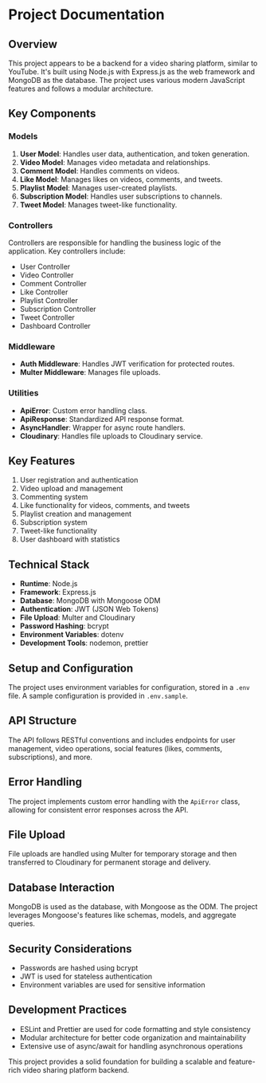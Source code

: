 
# Project Documentation

## Overview

This project appears to be a backend for a video sharing platform, similar to YouTube. It's built using Node.js with Express.js as the web framework and MongoDB as the database. The project uses various modern JavaScript features and follows a modular architecture.

## Key Components

### Models

1. **User Model**: Handles user data, authentication, and token generation.
2. **Video Model**: Manages video metadata and relationships.
3. **Comment Model**: Handles comments on videos.
4. **Like Model**: Manages likes on videos, comments, and tweets.
5. **Playlist Model**: Manages user-created playlists.
6. **Subscription Model**: Handles user subscriptions to channels.
7. **Tweet Model**: Manages tweet-like functionality.

### Controllers

Controllers are responsible for handling the business logic of the application. Key controllers include:

- User Controller
- Video Controller
- Comment Controller
- Like Controller
- Playlist Controller
- Subscription Controller
- Tweet Controller
- Dashboard Controller

### Middleware

- **Auth Middleware**: Handles JWT verification for protected routes.
- **Multer Middleware**: Manages file uploads.

### Utilities

- **ApiError**: Custom error handling class.
- **ApiResponse**: Standardized API response format.
- **AsyncHandler**: Wrapper for async route handlers.
- **Cloudinary**: Handles file uploads to Cloudinary service.

## Key Features

1. User registration and authentication
2. Video upload and management
3. Commenting system
4. Like functionality for videos, comments, and tweets
5. Playlist creation and management
6. Subscription system
7. Tweet-like functionality
8. User dashboard with statistics

## Technical Stack

- **Runtime**: Node.js
- **Framework**: Express.js
- **Database**: MongoDB with Mongoose ODM
- **Authentication**: JWT (JSON Web Tokens)
- **File Upload**: Multer and Cloudinary
- **Password Hashing**: bcrypt
- **Environment Variables**: dotenv
- **Development Tools**: nodemon, prettier

## Setup and Configuration

The project uses environment variables for configuration, stored in a `.env` file. A sample configuration is provided in `.env.sample`.

## API Structure

The API follows RESTful conventions and includes endpoints for user management, video operations, social features (likes, comments, subscriptions), and more.

## Error Handling

The project implements custom error handling with the `ApiError` class, allowing for consistent error responses across the API.

## File Upload

File uploads are handled using Multer for temporary storage and then transferred to Cloudinary for permanent storage and delivery.

## Database Interaction

MongoDB is used as the database, with Mongoose as the ODM. The project leverages Mongoose's features like schemas, models, and aggregate queries.

## Security Considerations

- Passwords are hashed using bcrypt
- JWT is used for stateless authentication
- Environment variables are used for sensitive information

## Development Practices

- ESLint and Prettier are used for code formatting and style consistency
- Modular architecture for better code organization and maintainability
- Extensive use of async/await for handling asynchronous operations

This project provides a solid foundation for building a scalable and feature-rich video sharing platform backend.

